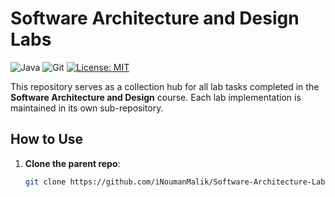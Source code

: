 # Software Architecture and Design Labs

![Java](https://img.shields.io/badge/Java-17+-blue.svg)
![Git](https://img.shields.io/badge/Git-2.25+-blue.svg)
[![License: MIT](https://img.shields.io/badge/License-MIT-yellow.svg)](https://opensource.org/licenses/MIT)

This repository serves as a collection hub for all lab tasks completed in the **Software Architecture and Design** course. Each lab implementation is maintained in its own sub-repository.

## How to Use

1. **Clone the parent repo**:
   ```bash
   git clone https://github.com/iNoumanMalik/Software-Architecture-Labs.git
